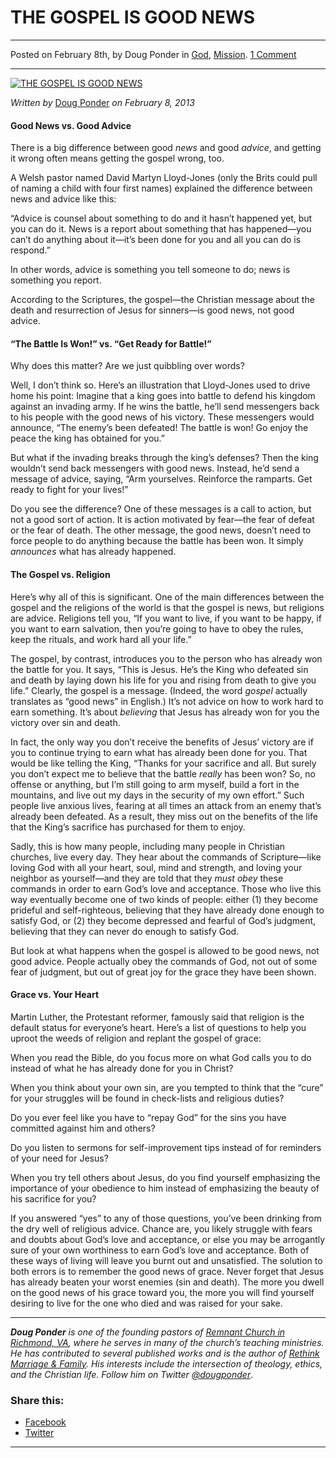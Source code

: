 THE GOSPEL IS GOOD NEWS
=======================

* * *

Posted on February 8th, by Doug Ponder in [God](http://www.remnantresource.org/category/god/), [Mission](http://www.remnantresource.org/category/mission/). [1 Comment](http://www.remnantresource.org/the-gospel-is-good-news/#comments)

* * *

[![THE GOSPEL IS GOOD NEWS](http://www.remnantresource.org/wp-content/uploads/2012/11/gospelIsGoodNews.jpg)](http://www.remnantresource.org/wp-content/uploads/2012/11/gospelIsGoodNews.jpg)  

_Written by_ [Doug Ponder](http://www.remnantresource.org/author/doug-ponder/ "Posts by Doug Ponder") _on February 8, 2013_

#### Good News vs. Good Advice

There is a big difference between good _news_ and good _advice_, and getting it wrong often means getting the gospel wrong, too.

A Welsh pastor named David Martyn Lloyd-Jones (only the Brits could pull of naming a child with four first names) explained the difference between news and advice like this:

“Advice is counsel about something to do and it hasn’t happened yet, but you can do it. News is a report about something that has happened—you can’t do anything about it—it’s been done for you and all you can do is respond.”

In other words, advice is something you tell someone to do; news is something you report.

According to the Scriptures, the gospel—the Christian message about the death and resurrection of Jesus for sinners—is good news, not good advice.

#### “The Battle Is Won!” vs. “Get Ready for Battle!”

Why does this matter? Are we just quibbling over words?

Well, I don’t think so. Here’s an illustration that Lloyd-Jones used to drive home his point: Imagine that a king goes into battle to defend his kingdom against an invading army. If he wins the battle, he’ll send messengers back to his people with the good news of his victory. These messengers would announce, “The enemy’s been defeated! The battle is won! Go enjoy the peace the king has obtained for you.”

But what if the invading breaks through the king’s defenses? Then the king wouldn’t send back messengers with good news. Instead, he’d send a message of advice, saying, “Arm yourselves. Reinforce the ramparts. Get ready to fight for your lives!”

Do you see the difference? One of these messages is a call to action, but not a good sort of action. It is action motivated by fear—the fear of defeat or the fear of death. The other message, the good news, doesn’t need to force people to do anything because the battle has been won. It simply _announces_ what has already happened.

#### The Gospel vs. Religion

Here’s why all of this is significant. One of the main differences between the gospel and the religions of the world is that the gospel is news, but religions are advice. Religions tell you, “If you want to live, if you want to be happy, if you want to earn salvation, then you’re going to have to obey the rules, keep the rituals, and work hard all your life.”

The gospel, by contrast, introduces you to the person who has already won the battle for you. It says, “This is Jesus. He’s the King who defeated sin and death by laying down his life for you and rising from death to give you life.” Clearly, the gospel is a message. (Indeed, the word _gospel_ actually translates as “good news” in English.) It’s not advice on how to work hard to earn something. It’s about _believing_ that Jesus has already won for you the victory over sin and death.

In fact, the only way you don’t receive the benefits of Jesus’ victory are if you to continue trying to earn what has already been done for you. That would be like telling the King, “Thanks for your sacrifice and all. But surely you don’t expect me to believe that the battle _really_ has been won? So, no offense or anything, but I’m still going to arm myself, build a fort in the mountains, and live out my days in the security of my own effort.” Such people live anxious lives, fearing at all times an attack from an enemy that’s already been defeated. As a result, they miss out on the benefits of the life that the King’s sacrifice has purchased for them to enjoy.

Sadly, this is how many people, including many people in Christian churches, live every day. They hear about the commands of Scripture—like loving God with all your heart, soul, mind and strength, and loving your neighbor as yourself—and they are told that they _must obey_ these commands in order to earn God’s love and acceptance. Those who live this way eventually become one of two kinds of people: either (1) they become prideful and self-righteous, believing that they have already done enough to satisfy God, or (2) they become depressed and fearful of God’s judgment, believing that they can never do enough to satisfy God.

But look at what happens when the gospel is allowed to be good news, not good advice. People actually obey the commands of God, not out of some fear of judgment, but out of great joy for the grace they have been shown.

#### Grace vs. Your Heart

Martin Luther, the Protestant reformer, famously said that religion is the default status for everyone’s heart. Here’s a list of questions to help you uproot the weeds of religion and replant the gospel of grace:

When you read the Bible, do you focus more on what God calls you to do instead of what he has already done for you in Christ?

When you think about your own sin, are you tempted to think that the “cure” for your struggles will be found in check-lists and religious duties?

Do you ever feel like you have to “repay God” for the sins you have committed against him and others?

Do you listen to sermons for self-improvement tips instead of for reminders of your need for Jesus?

When you try tell others about Jesus, do you find yourself emphasizing the importance of your obedience to him instead of emphasizing the beauty of his sacrifice for you?

If you answered “yes” to any of those questions, you’ve been drinking from the dry well of religious advice. Chance are, you likely struggle with fears and doubts about God’s love and acceptance, or else you may be arrogantly sure of your own worthiness to earn God’s love and acceptance. Both of these ways of living will leave you burnt out and unsatisfied. The solution to both errors is to remember the good news of grace. Never forget that Jesus has already beaten your worst enemies (sin and death). The more you dwell on the good news of his grace toward you, the more you will find yourself desiring to live for the one who died and was raised for your sake.

* * *

_**Doug Ponder** is one of the founding pastors of [Remnant Church in Richmond, VA](http://www.remnantrichmond.org/), where he serves in many of the church’s teaching ministries. He has contributed to several published works and is the author of [Rethink Marriage & Family](http://www.remnantrichmond.org/mediafiles/uploaded/r/0e1604567_rethink-marriage-and-family-ebook.pdf). His interests include the intersection of theology, ethics, and the Christian life. Follow him on Twitter [@dougponder](https://twitter.com/dougponder)_.

### Share this:

*   [Facebook](http://www.remnantresource.org/the-gospel-is-good-news/?share=facebook "Click to share on Facebook")
*   [Twitter](http://www.remnantresource.org/the-gospel-is-good-news/?share=twitter "Click to share on Twitter")

  

* * *
